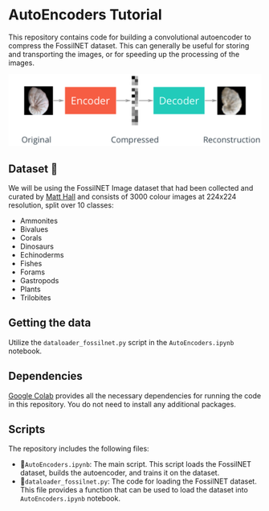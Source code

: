 # AutoEncoders Tutorial

This repository contains code for building a convolutional autoencoder to compress the FossilNET dataset. This can generally be useful for storing and transporting the images, or for speeding up the processing of the images.

![LOGO](https://github.com/SaraAlthubaiti/NER-Project/blob/master/Figure11.png)

## Dataset :shell:
We will be using the FossilNET Image dataset that had been collected and curated by [Matt Hall](https://github.com/kwinkunks) and consists of 3000 colour images at 224x224 resolution, split over 10 classes:

- Ammonites
- Bivalues
- Corals
- Dinosaurs
- Echinoderms
- Fishes
- Forams
- Gastropods
- Plants
- Trilobites

## Getting the data
Utilize the `dataloader_fossilnet.py` script in the `AutoEncoders.ipynb` notebook.

## Dependencies
[Google Colab](https://colab.research.google.com) provides all the necessary dependencies for running the code in this repository. You do not need to install any additional packages.

## Scripts
The repository includes the following files:
- :orange_book:`AutoEncoders.ipynb`: The main script. This script loads the FossilNET dataset, builds the autoencoder, and trains it on the dataset.
- :page_facing_up:`dataloader_fossilnet.py`: The code for loading the FossilNET dataset. This file provides a function that can be used to load the dataset into `AutoEncoders.ipynb` notebook.
